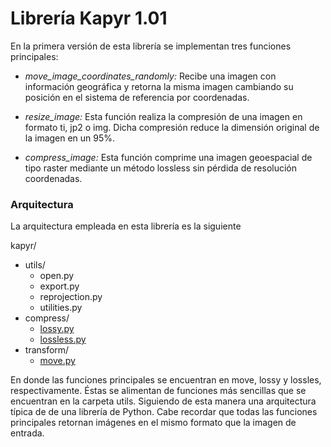 # Librería **Kapyr**  1.01

En la primera versión de esta librería se implementan tres funciones principales:

- *move_image_coordinates_randomly:* Recibe una imagen con información geográfica y retorna la misma imagen cambiando su posición en el sistema de referencia por coordenadas.

- *resize_image:* Esta función realiza la compresión de una imagen en formato ti, jp2 o img. Dicha compresión reduce la dimensión original de la imagen en un 95%.

- *compress_image:* Esta función comprime una imagen geoespacial de tipo raster mediante un método lossless sin pérdida de resolución coordenadas.

### Arquitectura

La arquitectura empleada en esta librería es la siguiente

kapyr/
  - utils/
    - open.py
    - export.py
    - reprojection.py
    - utilities.py
  - compress/
    - [lossy.py](https://github.com/anibarrao/kapyr/blob/feature/add-documentation/doc/compress/lossy.md)
    - [lossless.py](https://github.com/anibarrao/kapyr/blob/feature/add-documentation/doc/compress/lossless.md)
  - transform/
    - [move.py](https://github.com/anibarrao/kapyr/blob/feature/add-documentation/doc/transform/move.md)

En donde las funciones principales se encuentran en move, lossy y lossles, respectivamente. Éstas se alimentan de funciones más sencillas que se encuentran en la carpeta utils.
Siguiendo de esta manera una arquitectura típica de de una librería de Python. Cabe recordar que todas las funciones principales retornan imágenes en el mismo formato que la
imagen de entrada.
